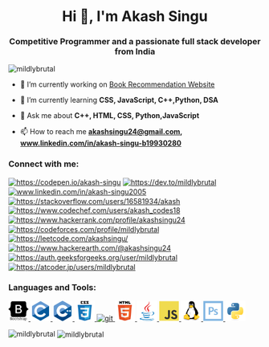 <h1 align="center">Hi 👋, I'm Akash Singu</h1>
<h3 align="center">Competitive Programmer and a passionate full stack developer from India</h3>

<p align="left"> <img src="https://komarev.com/ghpvc/?username=mildlybrutal&label=Profile%20views&color=0e75b6&style=flat" alt="mildlybrutal" /> </p>

- 🔭 I’m currently working on [Book Recommendation Website](https://github.com/Akash182249/book-r-des/tree/main/Design-project-main)

- 🌱 I’m currently learning **CSS, JavaScript, C++,Python, DSA**

- 💬 Ask me about **C++, HTML, CSS, Python,JavaScript**

- 📫 How to reach me **akashsingu24@gmail.com, www.linkedin.com/in/akash-singu-b19930280**

<h3 align="left">Connect with me:</h3>
<p align="left">
<a href="https://codepen.io/https://codepen.io/akash-singu" target="blank"><img align="center" src="https://raw.githubusercontent.com/rahuldkjain/github-profile-readme-generator/master/src/images/icons/Social/codepen.svg" alt="https://codepen.io/akash-singu" height="30" width="40" /></a>
<a href="https://dev.to/https://dev.to/mildlybrutal" target="blank"><img align="center" src="https://raw.githubusercontent.com/rahuldkjain/github-profile-readme-generator/master/src/images/icons/Social/devto.svg" alt="https://dev.to/mildlybrutal" height="30" width="40" /></a>
<a href="https://linkedin.com/in/www.linkedin.com/in/akash-singu2005" target="blank"><img align="center" src="https://raw.githubusercontent.com/rahuldkjain/github-profile-readme-generator/master/src/images/icons/Social/linked-in-alt.svg" alt="www.linkedin.com/in/akash-singu2005" height="30" width="40" /></a>
<a href="https://stackoverflow.com/users/https://stackoverflow.com/users/16581934/akash" target="blank"><img align="center" src="https://raw.githubusercontent.com/rahuldkjain/github-profile-readme-generator/master/src/images/icons/Social/stack-overflow.svg" alt="https://stackoverflow.com/users/16581934/akash" height="30" width="40" /></a>
<a href="https://www.codechef.com/users/https://www.codechef.com/users/akash_codes18" target="blank"><img align="center" src="https://cdn.jsdelivr.net/npm/simple-icons@3.1.0/icons/codechef.svg" alt="https://www.codechef.com/users/akash_codes18" height="30" width="40" /></a>
<a href="https://www.hackerrank.com/https://www.hackerrank.com/profile/akashsingu24" target="blank"><img align="center" src="https://raw.githubusercontent.com/rahuldkjain/github-profile-readme-generator/master/src/images/icons/Social/hackerrank.svg" alt="https://www.hackerrank.com/profile/akashsingu24" height="30" width="40" /></a>
<a href="https://codeforces.com/profile/https://codeforces.com/profile/mildlybrutal" target="blank"><img align="center" src="https://raw.githubusercontent.com/rahuldkjain/github-profile-readme-generator/master/src/images/icons/Social/codeforces.svg" alt="https://codeforces.com/profile/mildlybrutal" height="30" width="40" /></a>
<a href="https://www.leetcode.com/https://leetcode.com/akashsingu/" target="blank"><img align="center" src="https://raw.githubusercontent.com/rahuldkjain/github-profile-readme-generator/master/src/images/icons/Social/leet-code.svg" alt="https://leetcode.com/akashsingu/" height="30" width="40" /></a>
<a href="https://www.hackerearth.com/https://www.hackerearth.com/@akashsingu24" target="blank"><img align="center" src="https://raw.githubusercontent.com/rahuldkjain/github-profile-readme-generator/master/src/images/icons/Social/hackerearth.svg" alt="https://www.hackerearth.com/@akashsingu24" height="30" width="40" /></a>
<a href="https://auth.geeksforgeeks.org/user/https://auth.geeksforgeeks.org/user/mildlybrutal" target="blank"><img align="center" src="https://raw.githubusercontent.com/rahuldkjain/github-profile-readme-generator/master/src/images/icons/Social/geeks-for-geeks.svg" alt="https://auth.geeksforgeeks.org/user/mildlybrutal" height="30" width="40" /></a>
<a href="https://www.topcoder.com/members/https://atcoder.jp/users/mildlybrutal" target="blank"><img align="center" src="https://raw.githubusercontent.com/rahuldkjain/github-profile-readme-generator/master/src/images/icons/Social/topcoder.svg" alt="https://atcoder.jp/users/mildlybrutal" height="30" width="40" /></a>
</p>

<h3 align="left">Languages and Tools:</h3>
<p align="left"> <a href="https://getbootstrap.com" target="_blank" rel="noreferrer"> <img src="https://raw.githubusercontent.com/devicons/devicon/master/icons/bootstrap/bootstrap-plain-wordmark.svg" alt="bootstrap" width="40" height="40"/> </a> <a href="https://www.cprogramming.com/" target="_blank" rel="noreferrer"> <img src="https://raw.githubusercontent.com/devicons/devicon/master/icons/c/c-original.svg" alt="c" width="40" height="40"/> </a> <a href="https://www.w3schools.com/cpp/" target="_blank" rel="noreferrer"> <img src="https://raw.githubusercontent.com/devicons/devicon/master/icons/cplusplus/cplusplus-original.svg" alt="cplusplus" width="40" height="40"/> </a> <a href="https://www.w3schools.com/css/" target="_blank" rel="noreferrer"> <img src="https://raw.githubusercontent.com/devicons/devicon/master/icons/css3/css3-original-wordmark.svg" alt="css3" width="40" height="40"/> </a> <a href="https://git-scm.com/" target="_blank" rel="noreferrer"> <img src="https://www.vectorlogo.zone/logos/git-scm/git-scm-icon.svg" alt="git" width="40" height="40"/> </a> <a href="https://www.w3.org/html/" target="_blank" rel="noreferrer"> <img src="https://raw.githubusercontent.com/devicons/devicon/master/icons/html5/html5-original-wordmark.svg" alt="html5" width="40" height="40"/> </a> <a href="https://www.java.com" target="_blank" rel="noreferrer"> <img src="https://raw.githubusercontent.com/devicons/devicon/master/icons/java/java-original.svg" alt="java" width="40" height="40"/> </a> <a href="https://developer.mozilla.org/en-US/docs/Web/JavaScript" target="_blank" rel="noreferrer"> <img src="https://raw.githubusercontent.com/devicons/devicon/master/icons/javascript/javascript-original.svg" alt="javascript" width="40" height="40"/> </a> <a href="https://www.linux.org/" target="_blank" rel="noreferrer"> <img src="https://raw.githubusercontent.com/devicons/devicon/master/icons/linux/linux-original.svg" alt="linux" width="40" height="40"/> </a> <a href="https://www.photoshop.com/en" target="_blank" rel="noreferrer"> <img src="https://raw.githubusercontent.com/devicons/devicon/master/icons/photoshop/photoshop-line.svg" alt="photoshop" width="40" height="40"/> </a> <a href="https://www.python.org" target="_blank" rel="noreferrer"> <img src="https://raw.githubusercontent.com/devicons/devicon/master/icons/python/python-original.svg" alt="python" width="40" height="40"/> </a> </p>

<p><img align="left" src="https://github-readme-stats.vercel.app/api/top-langs?username=mildlybrutal&show_icons=true&locale=en&layout=compact" alt="mildlybrutal" /></p>

<p>&nbsp;<img align="center" src="https://github-readme-stats.vercel.app/api?username=mildlybrutal&show_icons=true&locale=en" alt="mildlybrutal" /></p>
